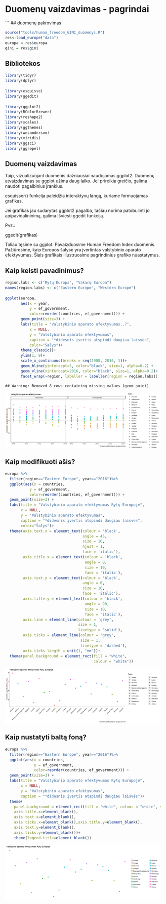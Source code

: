 Duomenų vaizdavimas - pagrindai
================

\`\`\` \#\# duomenų pakrovimas

``` r
source("tools/human_freedom_GINI_duomenys.R")
res<-load_europe("data")
europa = res$europa
gini = res$gini
```

Bibliotekos
-----------

``` r
library(tidyr)
library(dplyr)

library(esquisse)
library(ggedit)

library(ggplot2)
library(RColorBrewer)
library(reshape2)
library(scales)
library(ggthemes)
library(wesanderson)
library(viridis)
library(ggsci)
library(ggrepel)
```

Duomenų vaizdavimas
-------------------

Taip, vizualizuojant duomenis dažniausiai naudojamas ggplot2. Duomenų atvaizdavimas su ggplot užima daug laiko. Jei prireikia greičio, galima naudoti pagalbinius įrankius.

esquisser() funkcija paleidžia interaktyvų langą, kuriame formuojamas grafikas.

Jei grafikas jau sudarytas ggplot2 pagalba, tačiau norima patobulinti jo apipavidalininimą, galima išviesti ggedit funkciją.

Pvz.:

ggedit(grafikas)

Toliau tęsime su ggplot. Pavaizduosime Human Freedom Index duomenis. Pažiūresime, kaip Europos šalyse yra įvertintas valstybinio aparato efektyvumas. Šiais grafikais iliustruosime pagrindinius grafiko nuastatymus.

Kaip keisti pavadinimus?
------------------------

``` r
region.labs <- c("Rytų Europa", "Vakarų Europa")                       #kodas perrašyti "facet" pavadinimus
names(region.labs) <- c("Eastern Europe", "Western Europe")

ggplot(europa,
       aes(x = year,
           y = ef_government,
           color=reorder(countries, ef_government))) +                 #reorder naudojamas susikirstymui
       geom_point(size=3) +
       labs(title = "Valstybinio aparato efektyvumas..?",              #pavadinimai, kai be pavadinimo = NULL
           x = NULL,
           y = "Valstybinio aparato efektyvumas",
           caption = "*didesnis įvertis atspindi daugiau laisvės",
           color="Šalys")+
       theme_classic()+                                                #šviesus fonas, kuriame lieka ašys
       ylim(1, 9)+                                                     #I būdas, nurodyti ašies ribas
       scale_x_continuous(breaks = seq(2008, 2016, 1))+                #II būdas, nurodyti ašies ribas ir grafos dydį
       geom_hline(yintercept=5, color="black", size=1, alpha=0.2) +    #tiesė, ketanti y ašį
       geom_vline(xintercept=2016, color="black", size=1, alpha=0.2)+  #tiesė, kertanti x ašį
       facet_wrap(~region, labeller = labeller(region = region.labs))  #kodas perrašyti "facet" pavadinimus
```

    ## Warning: Removed 8 rows containing missing values (geom_point).

![](basic_visualisation_files/figure-markdown_github/unnamed-chunk-3-1.png)

Kaip modifikuoti ašis?
----------------------

``` r
europa %>%
  filter(region=="Eastern Europe", year=="2016")%>%
  ggplot(aes(x = countries,
           y = ef_government,
           color=reorder(countries, ef_government))) +
  geom_point(size=3) +
  labs(title = "Valstybinio aparato efektyvumas Rytų Europoje",
       x = NULL,
       y = "Valstybinio aparato efektyvumas",
       caption = "*didesnis įvertis atspindi daugiau laisvės",
       color="Šalys")+
  theme(axis.text.x = element_text(colour = 'black',                   #ašių nustatymas
                                   angle = 45,
                                   size = 10,
                                   hjust = 1,
                                   face = 'italic'),
        axis.title.x = element_text(colour = 'black',
                                    angle = 0,
                                    size = 10,
                                    face = 'italic'),
        axis.text.y = element_text(colour = 'black',
                                   angle = 0,
                                   size = 10,
                                   face = 'italic'),
        axis.title.y = element_text(colour = 'black',
                                    angle = 90,
                                    size = 10,
                                    face = 'italic'),
        axis.line = element_line(colour = 'grey',
                                 size = 1,
                                 linetype = 'solid'),                  #galima blank/dotted
        axis.ticks = element_line(colour = 'grey',
                                  size = 1,
                                  linetype = 'dashed'),
        axis.ticks.length = unit(1, "mm"))+
  theme(panel.background = element_rect(fill = "white",
                                        colour = "white"))
```

![](basic_visualisation_files/figure-markdown_github/unnamed-chunk-4-1.png)

Kaip nustatyti baltą foną?
--------------------------

``` r
europa %>%
  filter(region=="Eastern Europe", year=="2016")%>%
  ggplot(aes(x = countries,
             y = ef_government,
             color=reorder(countries, ef_government))) +
  geom_point(size=3) +
  labs(title = "Valstybinio aparato efektyvumas Rytų Europoje",
       x = NULL,
       y = "Valstybinio aparato efektyvumas",
       caption = "*didesnis įvertis atspindi daugiau laisvės")+
  theme(
    panel.background = element_rect(fill = "white", colour = "white", size = 0.5, linetype = "solid"), 
    axis.title.x=element_blank(),
    axis.text.x=element_blank(),
    axis.ticks.x=element_blank(),axis.title.y=element_blank(),
    axis.text.y=element_blank(),
    axis.ticks.y=element_blank())+
    theme(legend.title=element_blank())  
```

![](basic_visualisation_files/figure-markdown_github/unnamed-chunk-5-1.png)
